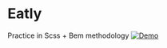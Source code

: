 # Eatly
Practice in Scss + Bem methodology
[![Demo](https://img.shields.io/badge/Demo-View%20Demo-blue)](https://vladimirsergienko1.github.io/Scss_Verstka/)
